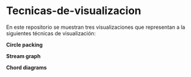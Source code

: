 # Tecnicas-de-visualizacion
En este repositorio se muestran tres visualizaciones que representan a la siguientes técnicas de visualización:

**Circle packing**

**Stream graph**

**Chord diagrams**

